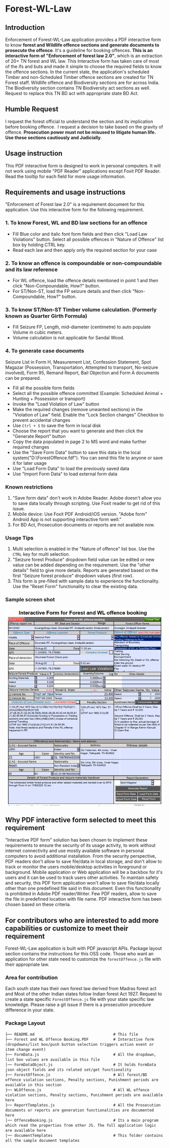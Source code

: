 # Forest-WL-Law

## Introduction
Enforcement of Forest-WL-Law application provides a PDF interactive form to know **forest and Wildlife offence sections and generate documents to prosecute the offence**. It's a guideline for booking offences. **This is an interactive form of "Enforcement of forest law 2.0"**, which is an extraction of 20+ TN forest and WL law. This Interactive form has taken care of most of the ifs and buts and made it simple to choose the required fields to know the offence sections. In the current state, the application's scheduled Timber and non-Scheduled Timber offence sections are created for TN Forest staff. Wildlife offence and Biodiversity sections are for across India. The Biodiversity section contains TN Biodiversity act sections as well. Request to replace this TN BD act with appropriate state BD Act.  

## Humble Request
I request the forest official to understand the section and its implication before booking offence.  I request a decision to take based on the gravity of offence. **Prosecution power must not be misused to litigate human life. Use these sections cautiously and Judicially**.

## Usage instruction
This PDF interactive form is designed to work in personal computers. It will not work using mobile "PDF Reader" applications except Foxit PDF Reader.
Read the tooltip for each field for more usage information.

## Requirements and usage instructions
"Enforcement of Forest law 2.0" is a requirement document for this application. Use this interactive form for the following requirement.

### 1. To know Forest, WL and BD law sections for an offence
* Fill Blue color and italic font form fields and then click "Load Law Violations" button. Select all possible offences in "Nature of Offence" list box by holding CTRL key.
* Read each law and then apply only the required section for your case

### 2. To know an offence is compoundable or non-compoundable and its law reference
* For WL offence, load the offence details mentioned in point 1 and then click "Non-Compoundable, How?" button.
* For ST/Non-ST, load the FP seizure details and then click "Non-Compoundable, How?" button.

### 3. To know ST/Non-ST Timber volume calculation. (Formerly known as Quarter Girth Formula)
* Fill Seizure FP, Length, mid-diameter (centimetre) to auto populate Volume in cubic meters.
* Volume calculation is not applicable for Sandal Wood.

### 4. To generate case documents  
Seizure List in Form H, Measurement List, Confession Statement, Spot Magazar (Possession, Transportation, Attempted to transport, No-seizure involved), Form 95, Remand Report, Bail Objection and Form A documents can be prepared.

* Fill all the possible form fields
* Select all the possible offence committed (Example: Scheduled Animal + Hunting + Possession or transport)
* Invoke the "Load Violation of Law" button
* Make the required changes (remove unwanted sections) in the "Violation of Law" field. Enable the "Lock Section changes" Checkbox to prevent accidental changes
* Use `Ctrl + S` to save the form in local disk
* Choose the report that you want to generate and then click the "Generate Report" button
* Copy the data populated in page 2 to MS word and make further required changes
* Use the "Save Form Data" button to save this data in the local system("D:\ForestOffence.fdf"). You can send this file to anyone or save it for later usage
* Use "Load Form Data" to load the previously saved data
* Use "Import Form Data" to load external form data

### Known restrictions
1. "Save form data" don't work in Adobe Reader. Adobe doesn't allow you to save data locally through scripting. Use Foxit reader to get rid of this issue.
2. Mobile device: Use Foxit PDF Android/iOS version. "Adobe form" Android App is not supporting interactive form well."
3. For BD Act, Prosecution documents or reports are not available now.  

### Usage Tips
1. Multi selection is enabled in the "Nature of offence" list box. Use the `CTRL` key for multi selection.
2. "Seizure forest Produce" dropdown field value can be edited or new value can be added depending on the requirement. Use the "other details" field to give more details. Reports are generated based on the first "Seizure forest produce" dropdown values (first row).
3. This form is pre-filled with sample data to experience the functionality. Use the "Reset Form" functionality to clear the existing data.

### Sample screen shot
![Interactive form sample screen shot](Sample-Screen-Shot.png)

## Why PDF interactive form selected to meet this requirement
"Interactive PDF form" solution has been chosen to implement these requirements to ensure the security of its usage activity, to work without internet connectivity and use mostly available software in personal computers to avoid additional installation. From the security perspective, PDF readers don't allow to save file/data in local storage, and don't allow to track or monitor the users mobile/desktop activities in foreground or background. Mobile application or Web application will be a backbox for it's users and it can be used to track users other activities. To maintain safety and security, this PDF form application won't allow to save file/data locally other than one predefined file said in this document. Even this functionality is prohibited in Adobe PDF reader/Writer. Few PDF readers, allow to save the file in predefined location with file name. PDF interactive form has been chosen based on these criteria.  

## For contributors who are interested to add more capabilities or customize to meet their requirement
Forest-WL-Law application is built with PDF javascript APIs. Package layout section contains the instructions for this OSS code. Those who want an application for other state need to customize the `forestOffence.js` file with their appropriate law.

### Area for contribution
Each south state has their own forest law derived from Madras forest act and Most of the other Indian states follow Indian forest Act 1927. Request to create a state specific `ForestOffence.js` file with your state specific law knowledge. Please raise a git issue if there is a prosecution procedure difference in your state.  

### Package Layout
```
├── README.md                                   # This file
├── Forest and WL Offence Booking.PDF           # Interactive form (dropdowns/list box/push button selection triggers action event or item change event)      
├── FormData.js                                 # All the dropdown, list box values are available in this file
│── FormDataObject.js                           # It holds FormData json object fields and its related set/get functionality
├── ForestOffence.js                            # All forest/BD offence violation sections, Penalty sections, Punishment periods are available in this section
├── WLOffence.js                                # All WL offence violation sections, Penalty sections, Punishment periods are available here
├── ReportTemplates.js                          # All the Prosecution documents or reports are generation functionalities are documented here
│── OffenceBooking.js                           # Its a main program which read the properties from other JS. The full application logic are available here
│── documentTemplates                           # This folder contains all the sample document templates
```
